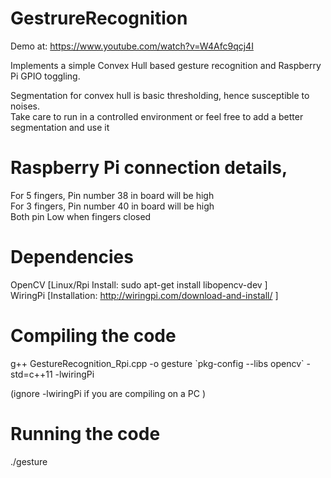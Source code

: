 # GestrureRecognition

Demo at: https://www.youtube.com/watch?v=W4Afc9qcj4I

Implements a simple Convex Hull based gesture recognition and Raspberry Pi GPIO toggling.

Segmentation for convex hull is basic thresholding, hence susceptible to noises. </br>
Take care to run in a controlled environment or feel free to add a better segmentation and use it </br>

# Raspberry Pi connection details,
For 5 fingers, Pin number 38 in board will be high </br>
For 3 fingers, Pin number 40 in board will be high </br>
Both pin Low when fingers closed </br>

# Dependencies
OpenCV     [Linux/Rpi Install: sudo apt-get install libopencv-dev ]  </br>
WiringPi   [Installation: http://wiringpi.com/download-and-install/ ]

# Compiling the code
g++ GestureRecognition_Rpi.cpp -o gesture \`pkg-config --libs opencv\` -std=c++11 -lwiringPi

(ignore -lwiringPi if you are compiling on a PC )

# Running the code
./gesture
